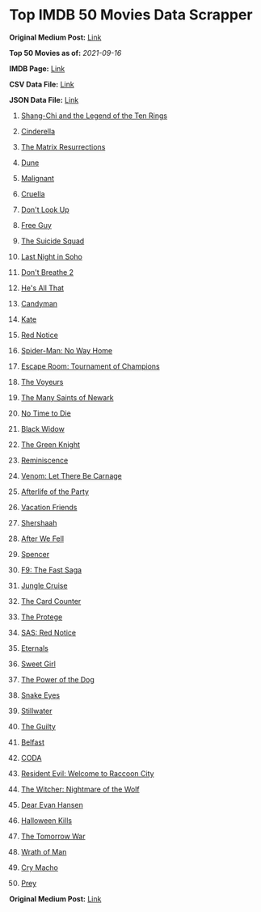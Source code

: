 # Top IMDB 50 Movies Data Scrapper

**Original Medium Post:** [Link](https://medium.com/@nishantsahoo/which-movie-should-i-watch-5c83a3c0f5b1) 

**Top 50 Movies as of:** _2021-09-16_

**IMDB Page:** [Link](http://www.imdb.com/search/title?release_date=2021,2021&title_type=feature)

**CSV Data File:** [Link](/Data/data.csv)

**JSON Data File:** [Link](/Data/data.json)

1. [Shang-Chi and the Legend of the Ten Rings](https://www.imdb.com/title/tt9376612/?ref_=adv_li_tt)

2. [Cinderella](https://www.imdb.com/title/tt10155932/?ref_=adv_li_tt)

3. [The Matrix Resurrections](https://www.imdb.com/title/tt10838180/?ref_=adv_li_tt)

4. [Dune](https://www.imdb.com/title/tt1160419/?ref_=adv_li_tt)

5. [Malignant](https://www.imdb.com/title/tt3811906/?ref_=adv_li_tt)

6. [Cruella](https://www.imdb.com/title/tt3228774/?ref_=adv_li_tt)

7. [Don't Look Up](https://www.imdb.com/title/tt11286314/?ref_=adv_li_tt)

8. [Free Guy](https://www.imdb.com/title/tt6264654/?ref_=adv_li_tt)

9. [The Suicide Squad](https://www.imdb.com/title/tt6334354/?ref_=adv_li_tt)

10. [Last Night in Soho](https://www.imdb.com/title/tt9639470/?ref_=adv_li_tt)

11. [Don't Breathe 2](https://www.imdb.com/title/tt6246322/?ref_=adv_li_tt)

12. [He's All That](https://www.imdb.com/title/tt4590256/?ref_=adv_li_tt)

13. [Candyman](https://www.imdb.com/title/tt9347730/?ref_=adv_li_tt)

14. [Kate](https://www.imdb.com/title/tt7737528/?ref_=adv_li_tt)

15. [Red Notice](https://www.imdb.com/title/tt7991608/?ref_=adv_li_tt)

16. [Spider-Man: No Way Home](https://www.imdb.com/title/tt10872600/?ref_=adv_li_tt)

17. [Escape Room: Tournament of Champions](https://www.imdb.com/title/tt9844522/?ref_=adv_li_tt)

18. [The Voyeurs](https://www.imdb.com/title/tt11235772/?ref_=adv_li_tt)

19. [The Many Saints of Newark](https://www.imdb.com/title/tt8110232/?ref_=adv_li_tt)

20. [No Time to Die](https://www.imdb.com/title/tt2382320/?ref_=adv_li_tt)

21. [Black Widow](https://www.imdb.com/title/tt3480822/?ref_=adv_li_tt)

22. [The Green Knight](https://www.imdb.com/title/tt9243804/?ref_=adv_li_tt)

23. [Reminiscence](https://www.imdb.com/title/tt3272066/?ref_=adv_li_tt)

24. [Venom: Let There Be Carnage](https://www.imdb.com/title/tt7097896/?ref_=adv_li_tt)

25. [Afterlife of the Party](https://www.imdb.com/title/tt11742798/?ref_=adv_li_tt)

26. [Vacation Friends](https://www.imdb.com/title/tt3626476/?ref_=adv_li_tt)

27. [Shershaah](https://www.imdb.com/title/tt10295212/?ref_=adv_li_tt)

28. [After We Fell](https://www.imdb.com/title/tt13069986/?ref_=adv_li_tt)

29. [Spencer](https://www.imdb.com/title/tt12536294/?ref_=adv_li_tt)

30. [F9: The Fast Saga](https://www.imdb.com/title/tt5433138/?ref_=adv_li_tt)

31. [Jungle Cruise](https://www.imdb.com/title/tt0870154/?ref_=adv_li_tt)

32. [The Card Counter](https://www.imdb.com/title/tt11196036/?ref_=adv_li_tt)

33. [The Protege](https://www.imdb.com/title/tt6079772/?ref_=adv_li_tt)

34. [SAS: Red Notice](https://www.imdb.com/title/tt4479380/?ref_=adv_li_tt)

35. [Eternals](https://www.imdb.com/title/tt9032400/?ref_=adv_li_tt)

36. [Sweet Girl](https://www.imdb.com/title/tt10731768/?ref_=adv_li_tt)

37. [The Power of the Dog](https://www.imdb.com/title/tt10293406/?ref_=adv_li_tt)

38. [Snake Eyes](https://www.imdb.com/title/tt8404256/?ref_=adv_li_tt)

39. [Stillwater](https://www.imdb.com/title/tt10696896/?ref_=adv_li_tt)

40. [The Guilty](https://www.imdb.com/title/tt9421570/?ref_=adv_li_tt)

41. [Belfast](https://www.imdb.com/title/tt12789558/?ref_=adv_li_tt)

42. [CODA](https://www.imdb.com/title/tt10366460/?ref_=adv_li_tt)

43. [Resident Evil: Welcome to Raccoon City](https://www.imdb.com/title/tt6920084/?ref_=adv_li_tt)

44. [The Witcher: Nightmare of the Wolf](https://www.imdb.com/title/tt11657662/?ref_=adv_li_tt)

45. [Dear Evan Hansen](https://www.imdb.com/title/tt9357050/?ref_=adv_li_tt)

46. [Halloween Kills](https://www.imdb.com/title/tt10665338/?ref_=adv_li_tt)

47. [The Tomorrow War](https://www.imdb.com/title/tt9777666/?ref_=adv_li_tt)

48. [Wrath of Man](https://www.imdb.com/title/tt11083552/?ref_=adv_li_tt)

49. [Cry Macho](https://www.imdb.com/title/tt1924245/?ref_=adv_li_tt)

50. [Prey](https://www.imdb.com/title/tt15198608/?ref_=adv_li_tt)

**Original Medium Post:** [Link](https://medium.com/@nishantsahoo/which-movie-should-i-watch-5c83a3c0f5b1) 
